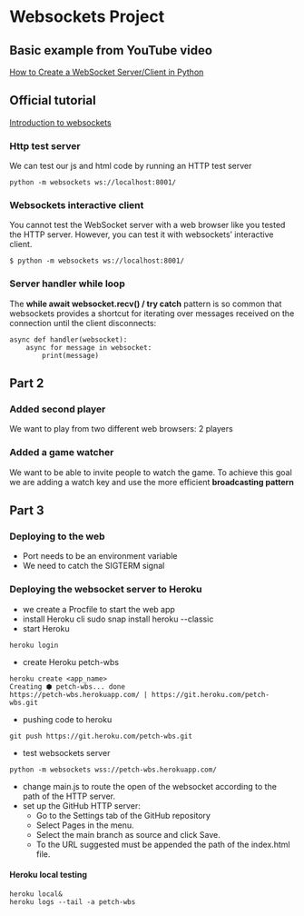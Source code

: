 # Websockets Project

## Basic example from YouTube video

[How to Create a WebSocket Server/Client in Python](https://www.youtube.com/watch?v=SfQd1FdcTlI)

## Official tutorial

[Introduction to websockets](https://websockets.readthedocs.io/en/stable/intro/tutorial1.html)

### Http test server

We can test our js and html code by running an HTTP test server
```commandline
python -m websockets ws://localhost:8001/
```

### Websockets interactive client

You cannot test the WebSocket server with a web browser like you tested the HTTP server. 
However, you can test it with websockets’ interactive client.

```
$ python -m websockets ws://localhost:8001/
```

### Server handler while loop
The **while await websocket.recv() / try catch** pattern is so common that websockets 
provides a shortcut for iterating over messages received on the connection until 
the client disconnects:
```
async def handler(websocket):
    async for message in websocket:
        print(message)
```

## Part 2

### Added second player
We want to play from two different web browsers: 2 players 

### Added a game watcher
We want to be able to invite people to watch the game.
To achieve this goal we are adding a watch key and use the more efficient **broadcasting pattern**

## Part 3
### Deploying to the web
* Port needs to be an environment variable
* We need to catch the SIGTERM signal

### Deploying the websocket server to Heroku
* we create a Procfile to start the web app
* install Heroku cli sudo snap install heroku --classic
* start Heroku
```
heroku login
```
* create Heroku petch-wbs
```
heroku create <app_name>
Creating ⬢ petch-wbs... done
https://petch-wbs.herokuapp.com/ | https://git.heroku.com/petch-wbs.git
```
* pushing code to heroku
```commandline
git push https://git.heroku.com/petch-wbs.git
```
* test websockets server
```commandline
python -m websockets wss://petch-wbs.herokuapp.com/
```
* change main.js to route the open of the websocket according to the path of the HTTP server.
* set up the GitHub HTTP server:
  * Go to the Settings tab of the GitHub repository
  * Select Pages in the menu. 
  * Select the main branch as source and click Save.
  * To the URL suggested must be appended the path of the index.html file.
  
#### Heroku local testing

```commandline
heroku local&
heroku logs --tail -a petch-wbs
```